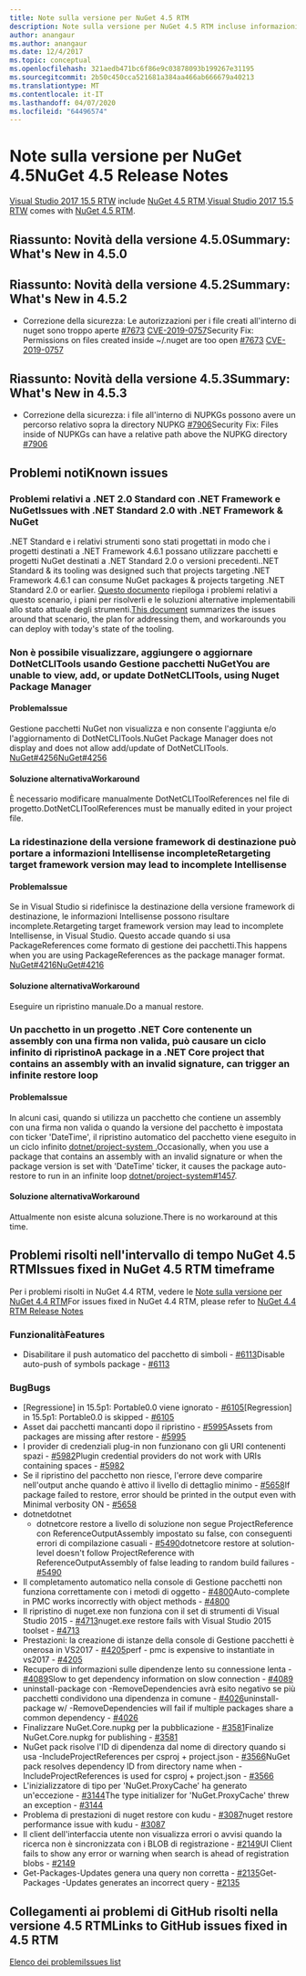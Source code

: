 ```yaml
---
title: Note sulla versione per NuGet 4.5 RTM
description: Note sulla versione per NuGet 4.5 RTM incluse informazioni su problemi noti, correzioni di bug e DCR.
author: anangaur
ms.author: anangaur
ms.date: 12/4/2017
ms.topic: conceptual
ms.openlocfilehash: 321aedb471bc6f86e9c03878093b199267e31195
ms.sourcegitcommit: 2b50c450cca521681a384aa466ab666679a40213
ms.translationtype: MT
ms.contentlocale: it-IT
ms.lasthandoff: 04/07/2020
ms.locfileid: "64496574"
---
```

# <a name="nuget-45-release-notes"></a><span data-ttu-id="6d75b-103">Note sulla versione per NuGet 4.5</span><span class="sxs-lookup"><span data-stu-id="6d75b-103">NuGet 4.5 Release Notes</span></span>

<span data-ttu-id="6d75b-104">[Visual Studio 2017 15.5 RTW](https://www.visualstudio.com/news/releasenotes/vs2017-relnotes) include [NuGet 4.5 RTM](https://dist.nuget.org/win-x86-commandline/v4.5.0/nuget.exe).</span><span class="sxs-lookup"><span data-stu-id="6d75b-104">[Visual Studio 2017 15.5 RTW](https://www.visualstudio.com/news/releasenotes/vs2017-relnotes) comes with [NuGet 4.5 RTM](https://dist.nuget.org/win-x86-commandline/v4.5.0/nuget.exe).</span></span>

## <a name="summary-whats-new-in-450"></a><span data-ttu-id="6d75b-105">Riassunto: Novità della versione 4.5.0</span><span class="sxs-lookup"><span data-stu-id="6d75b-105">Summary: What's New in 4.5.0</span></span>

## <a name="summary-whats-new-in-452"></a><span data-ttu-id="6d75b-106">Riassunto: Novità della versione 4.5.2</span><span class="sxs-lookup"><span data-stu-id="6d75b-106">Summary: What's New in 4.5.2</span></span>

* <span data-ttu-id="6d75b-107">Correzione della sicurezza: Le autorizzazioni per i file creati all'interno di nuget sono troppo aperte [#7673](https://github.com/NuGet/Home/issues/7673) [CVE-2019-0757](https://portal.msrc.microsoft.com/en-us/security-guidance/advisory/CVE-2019-0757)</span><span class="sxs-lookup"><span data-stu-id="6d75b-107">Security Fix: Permissions on files created inside ~/.nuget are too open [#7673](https://github.com/NuGet/Home/issues/7673) [CVE-2019-0757](https://portal.msrc.microsoft.com/en-us/security-guidance/advisory/CVE-2019-0757)</span></span>

## <a name="summary-whats-new-in-453"></a><span data-ttu-id="6d75b-108">Riassunto: Novità della versione 4.5.3</span><span class="sxs-lookup"><span data-stu-id="6d75b-108">Summary: What's New in 4.5.3</span></span>

* <span data-ttu-id="6d75b-109">Correzione della sicurezza: i file all'interno di NUPKGs possono avere un percorso relativo sopra la directory NUPKG [#7906](https://github.com/NuGet/Home/issues/7906)</span><span class="sxs-lookup"><span data-stu-id="6d75b-109">Security Fix: Files inside of NUPKGs can have a relative path above the NUPKG directory [#7906](https://github.com/NuGet/Home/issues/7906)</span></span>

## <a name="known-issues"></a><span data-ttu-id="6d75b-110">Problemi noti</span><span class="sxs-lookup"><span data-stu-id="6d75b-110">Known issues</span></span>

### <a name="issues-with-net-standard-20-with-net-framework--nuget"></a><span data-ttu-id="6d75b-111">Problemi relativi a .NET 2.0 Standard con .NET Framework e NuGet</span><span class="sxs-lookup"><span data-stu-id="6d75b-111">Issues with .NET Standard 2.0 with .NET Framework & NuGet</span></span> 

<span data-ttu-id="6d75b-112">.NET Standard e i relativi strumenti sono stati progettati in modo che i progetti destinati a .NET Framework 4.6.1 possano utilizzare pacchetti e progetti NuGet destinati a .NET Standard 2.0 o versioni precedenti.</span><span class="sxs-lookup"><span data-stu-id="6d75b-112">.NET Standard & its tooling was designed such that projects targeting .NET Framework 4.6.1 can consume NuGet packages & projects targeting .NET Standard 2.0 or earlier.</span></span> <span data-ttu-id="6d75b-113">[Questo documento](https://github.com/dotnet/standard/issues/481) riepiloga i problemi relativi a questo scenario, i piani per risolverli e le soluzioni alternative implementabili allo stato attuale degli strumenti.</span><span class="sxs-lookup"><span data-stu-id="6d75b-113">[This document](https://github.com/dotnet/standard/issues/481) summarizes the issues around that scenario, the plan for addressing them, and workarounds you can deploy with today's state of the tooling.</span></span>

### <a name="you-are-unable-to-view-add-or-update-dotnetclitools-using-nuget-package-manager"></a><span data-ttu-id="6d75b-114">Non è possibile visualizzare, aggiungere o aggiornare DotNetCLITools usando Gestione pacchetti NuGet</span><span class="sxs-lookup"><span data-stu-id="6d75b-114">You are unable to view, add, or update DotNetCLITools, using Nuget Package Manager</span></span>

#### <a name="issue"></a><span data-ttu-id="6d75b-115">Problema</span><span class="sxs-lookup"><span data-stu-id="6d75b-115">Issue</span></span>

<span data-ttu-id="6d75b-116">Gestione pacchetti NuGet non visualizza e non consente l'aggiunta e/o l'aggiornamento di DotNetCLITools.</span><span class="sxs-lookup"><span data-stu-id="6d75b-116">NuGet Package Manager does not display and does not allow add/update of DotNetCLITools.</span></span> [<span data-ttu-id="6d75b-117">NuGet#4256</span><span class="sxs-lookup"><span data-stu-id="6d75b-117">NuGet#4256</span></span>](https://github.com/NuGet/Home/issues/4256)

#### <a name="workaround"></a><span data-ttu-id="6d75b-118">Soluzione alternativa</span><span class="sxs-lookup"><span data-stu-id="6d75b-118">Workaround</span></span>

<span data-ttu-id="6d75b-119">È necessario modificare manualmente DotNetCLIToolReferences nel file di progetto.</span><span class="sxs-lookup"><span data-stu-id="6d75b-119">DotNetCLIToolReferences must be manually edited in your project file.</span></span>

### <a name="retargeting-target-framework-version-may-lead-to-incomplete-intellisense"></a><span data-ttu-id="6d75b-120">La ridestinazione della versione framework di destinazione può portare a informazioni Intellisense incomplete</span><span class="sxs-lookup"><span data-stu-id="6d75b-120">Retargeting target framework version may lead to incomplete Intellisense</span></span>

#### <a name="issue"></a><span data-ttu-id="6d75b-121">Problema</span><span class="sxs-lookup"><span data-stu-id="6d75b-121">Issue</span></span>

<span data-ttu-id="6d75b-122">Se in Visual Studio si ridefinisce la destinazione della versione framework di destinazione, le informazioni Intellisense possono risultare incomplete.</span><span class="sxs-lookup"><span data-stu-id="6d75b-122">Retargeting target framework version may lead to incomplete Intellisense, in Visual Studio.</span></span> <span data-ttu-id="6d75b-123">Questo accade quando si usa PackageReferences come formato di gestione dei pacchetti.</span><span class="sxs-lookup"><span data-stu-id="6d75b-123">This happens when you are using PackageReferences as the package manager format.</span></span> [<span data-ttu-id="6d75b-124">NuGet#4216</span><span class="sxs-lookup"><span data-stu-id="6d75b-124">NuGet#4216</span></span>](https://github.com/NuGet/Home/issues/4216)

#### <a name="workaround"></a><span data-ttu-id="6d75b-125">Soluzione alternativa</span><span class="sxs-lookup"><span data-stu-id="6d75b-125">Workaround</span></span>

<span data-ttu-id="6d75b-126">Eseguire un ripristino manuale.</span><span class="sxs-lookup"><span data-stu-id="6d75b-126">Do a manual restore.</span></span>

### <a name="a-package-in-a-net-core-project-that-contains-an-assembly-with-an-invalid-signature-can-trigger-an-infinite-restore-loop"></a><span data-ttu-id="6d75b-127">Un pacchetto in un progetto .NET Core contenente un assembly con una firma non valida, può causare un ciclo infinito di ripristino</span><span class="sxs-lookup"><span data-stu-id="6d75b-127">A package in a .NET Core project that contains an assembly with an invalid signature, can trigger an infinite restore loop</span></span>

#### <a name="issue"></a><span data-ttu-id="6d75b-128">Problema</span><span class="sxs-lookup"><span data-stu-id="6d75b-128">Issue</span></span>

<span data-ttu-id="6d75b-129">In alcuni casi, quando si utilizza un pacchetto che contiene un assembly con una firma non valida o quando la versione del pacchetto è impostata con ticker 'DateTime', il ripristino automatico del pacchetto viene eseguito in un ciclo infinito [dotnet/project-system .](https://github.com/dotnet/project-system/issues/1457)</span><span class="sxs-lookup"><span data-stu-id="6d75b-129">Occasionally, when you use a package that contains an assembly with an invalid signature or when the package version is set with 'DateTime' ticker, it causes the package auto-restore to run in an infinite loop [dotnet/project-system#1457](https://github.com/dotnet/project-system/issues/1457).</span></span>

#### <a name="workaround"></a><span data-ttu-id="6d75b-130">Soluzione alternativa</span><span class="sxs-lookup"><span data-stu-id="6d75b-130">Workaround</span></span>

<span data-ttu-id="6d75b-131">Attualmente non esiste alcuna soluzione.</span><span class="sxs-lookup"><span data-stu-id="6d75b-131">There is no workaround at this time.</span></span>

## <a name="issues-fixed-in-nuget-45-rtm-timeframe"></a><span data-ttu-id="6d75b-132">Problemi risolti nell'intervallo di tempo NuGet 4.5 RTM</span><span class="sxs-lookup"><span data-stu-id="6d75b-132">Issues fixed in NuGet 4.5 RTM timeframe</span></span>

<span data-ttu-id="6d75b-133">Per i problemi risolti in NuGet 4.4 RTM, vedere le [Note sulla versione per NuGet 4.4 RTM](../release-notes/nuget-4.4-RTM.md)</span><span class="sxs-lookup"><span data-stu-id="6d75b-133">For issues fixed in NuGet 4.4 RTM, please refer to [NuGet 4.4 RTM Release Notes](../release-notes/nuget-4.4-RTM.md)</span></span> 

### <a name="features"></a><span data-ttu-id="6d75b-134">Funzionalità</span><span class="sxs-lookup"><span data-stu-id="6d75b-134">Features</span></span>

- <span data-ttu-id="6d75b-135">Disabilitare il push automatico del pacchetto di simboli - [#6113](https://github.com/NuGet/Home/issues/6113)</span><span class="sxs-lookup"><span data-stu-id="6d75b-135">Disable auto-push of symbols package - [#6113](https://github.com/NuGet/Home/issues/6113)</span></span>

### <a name="bugs"></a><span data-ttu-id="6d75b-136">Bug</span><span class="sxs-lookup"><span data-stu-id="6d75b-136">Bugs</span></span>

- <span data-ttu-id="6d75b-137">[Regressione] in 15.5p1: Portable0.0 viene ignorato - [#6105](https://github.com/NuGet/Home/issues/6105)</span><span class="sxs-lookup"><span data-stu-id="6d75b-137">[Regression] in 15.5p1: Portable0.0 is skipped - [#6105](https://github.com/NuGet/Home/issues/6105)</span></span>
- <span data-ttu-id="6d75b-138">Asset dai pacchetti mancanti dopo il ripristino - [#5995](https://github.com/NuGet/Home/issues/5995)</span><span class="sxs-lookup"><span data-stu-id="6d75b-138">Assets from packages are missing after restore - [#5995](https://github.com/NuGet/Home/issues/5995)</span></span>
- <span data-ttu-id="6d75b-139">I provider di credenziali plug-in non funzionano con gli URI contenenti spazi - [#5982](https://github.com/NuGet/Home/issues/5982)</span><span class="sxs-lookup"><span data-stu-id="6d75b-139">Plugin credential providers do not work with URIs containing spaces - [#5982](https://github.com/NuGet/Home/issues/5982)</span></span>
- <span data-ttu-id="6d75b-140">Se il ripristino del pacchetto non riesce, l'errore deve comparire nell'output anche quando è attivo il livello di dettaglio minimo - [#5658](https://github.com/NuGet/Home/issues/5658)</span><span class="sxs-lookup"><span data-stu-id="6d75b-140">If package failed to restore, error should be printed in the output even with Minimal verbosity ON - [#5658](https://github.com/NuGet/Home/issues/5658)</span></span>
- <span data-ttu-id="6d75b-141">dotnet</span><span class="sxs-lookup"><span data-stu-id="6d75b-141">dotnet</span></span>
  - <span data-ttu-id="6d75b-142">dotnetcore restore a livello di soluzione non segue ProjectReference con ReferenceOutputAssembly impostato su false, con conseguenti errori di compilazione casuali - [#5490](https://github.com/NuGet/Home/issues/5490)</span><span class="sxs-lookup"><span data-stu-id="6d75b-142">dotnetcore restore at solution-level doesn't follow ProjectReference with ReferenceOutputAssembly of false leading to random build failures - [#5490](https://github.com/NuGet/Home/issues/5490)</span></span>
- <span data-ttu-id="6d75b-143">Il completamento automatico nella console di Gestione pacchetti non funziona correttamente con i metodi di oggetto - [#4800](https://github.com/NuGet/Home/issues/4800)</span><span class="sxs-lookup"><span data-stu-id="6d75b-143">Auto-complete in PMC works incorrectly with object methods - [#4800](https://github.com/NuGet/Home/issues/4800)</span></span>
- <span data-ttu-id="6d75b-144">Il ripristino di nuget.exe non funziona con il set di strumenti di Visual Studio 2015 - [#4713](https://github.com/NuGet/Home/issues/4713)</span><span class="sxs-lookup"><span data-stu-id="6d75b-144">nuget.exe restore fails with Visual Studio 2015 toolset - [#4713](https://github.com/NuGet/Home/issues/4713)</span></span>
- <span data-ttu-id="6d75b-145">Prestazioni: la creazione di istanze della console di Gestione pacchetti è onerosa in VS2017 - [#4205](https://github.com/NuGet/Home/issues/4205)</span><span class="sxs-lookup"><span data-stu-id="6d75b-145">perf - pmc is expensive to instantiate in vs2017 - [#4205](https://github.com/NuGet/Home/issues/4205)</span></span>
- <span data-ttu-id="6d75b-146">Recupero di informazioni sulle dipendenze lento su connessione lenta - [#4089](https://github.com/NuGet/Home/issues/4089)</span><span class="sxs-lookup"><span data-stu-id="6d75b-146">Slow to get dependency information on slow connection - [#4089](https://github.com/NuGet/Home/issues/4089)</span></span>
- <span data-ttu-id="6d75b-147">uninstall-package con -RemoveDependencies avrà esito negativo se più pacchetti condividono una dipendenza in comune - [#4026](https://github.com/NuGet/Home/issues/4026)</span><span class="sxs-lookup"><span data-stu-id="6d75b-147">uninstall-package w/ -RemoveDependencies will fail if multiple packages share a common dependency - [#4026](https://github.com/NuGet/Home/issues/4026)</span></span>
- <span data-ttu-id="6d75b-148">Finalizzare NuGet.Core.nupkg per la pubblicazione - [#3581](https://github.com/NuGet/Home/issues/3581)</span><span class="sxs-lookup"><span data-stu-id="6d75b-148">Finalize NuGet.Core.nupkg for publishing - [#3581](https://github.com/NuGet/Home/issues/3581)</span></span>
- <span data-ttu-id="6d75b-149">NuGet pack risolve l'ID di dipendenza dal nome di directory quando si usa -IncludeProjectReferences per csproj + project.json - [#3566](https://github.com/NuGet/Home/issues/3566)</span><span class="sxs-lookup"><span data-stu-id="6d75b-149">NuGet pack resolves dependency ID from directory name when -IncludeProjectReferences is used for csproj + project.json - [#3566](https://github.com/NuGet/Home/issues/3566)</span></span>
- <span data-ttu-id="6d75b-150">L'inizializzatore di tipo per 'NuGet.ProxyCache' ha generato un'eccezione - [#3144](https://github.com/NuGet/Home/issues/3144)</span><span class="sxs-lookup"><span data-stu-id="6d75b-150">The type initializer for 'NuGet.ProxyCache' threw an exception - [#3144](https://github.com/NuGet/Home/issues/3144)</span></span>
- <span data-ttu-id="6d75b-151">Problema di prestazioni di nuget restore con kudu - [#3087](https://github.com/NuGet/Home/issues/3087)</span><span class="sxs-lookup"><span data-stu-id="6d75b-151">nuget restore performance issue with kudu - [#3087](https://github.com/NuGet/Home/issues/3087)</span></span>
- <span data-ttu-id="6d75b-152">Il client dell'interfaccia utente non visualizza errori o avvisi quando la ricerca non è sincronizzata con i BLOB di registrazione - [#2149](https://github.com/NuGet/Home/issues/2149)</span><span class="sxs-lookup"><span data-stu-id="6d75b-152">UI Client fails to show any error or warning when search is ahead of registration blobs - [#2149](https://github.com/NuGet/Home/issues/2149)</span></span>
- <span data-ttu-id="6d75b-153">Get-Packages-Updates genera una query non corretta - [#2135](https://github.com/NuGet/Home/issues/2135)</span><span class="sxs-lookup"><span data-stu-id="6d75b-153">Get-Packages -Updates generates an incorrect query - [#2135](https://github.com/NuGet/Home/issues/2135)</span></span>

## <a name="links-to-github-issues-fixed-in-45-rtm"></a><span data-ttu-id="6d75b-154">Collegamenti ai problemi di GitHub risolti nella versione 4.5 RTM</span><span class="sxs-lookup"><span data-stu-id="6d75b-154">Links to GitHub issues fixed in 4.5 RTM</span></span>

[<span data-ttu-id="6d75b-155">Elenco dei problemi</span><span class="sxs-lookup"><span data-stu-id="6d75b-155">Issues list</span></span>](https://github.com/NuGet/Home/issues?q=is%3Aissue+milestone%3A4.5+is%3Aclosed)
